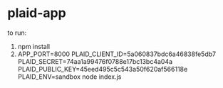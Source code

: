 # plaid-app

to run: 

1) npm install
2) APP_PORT=8000 PLAID_CLIENT_ID=5a060837bdc6a46838fe5db7 PLAID_SECRET=74aa1a99476f0788e17bc13bc4a04a PLAID_PUBLIC_KEY=45eed495c5c543a50f620af566118e PLAID_ENV=sandbox node index.js
